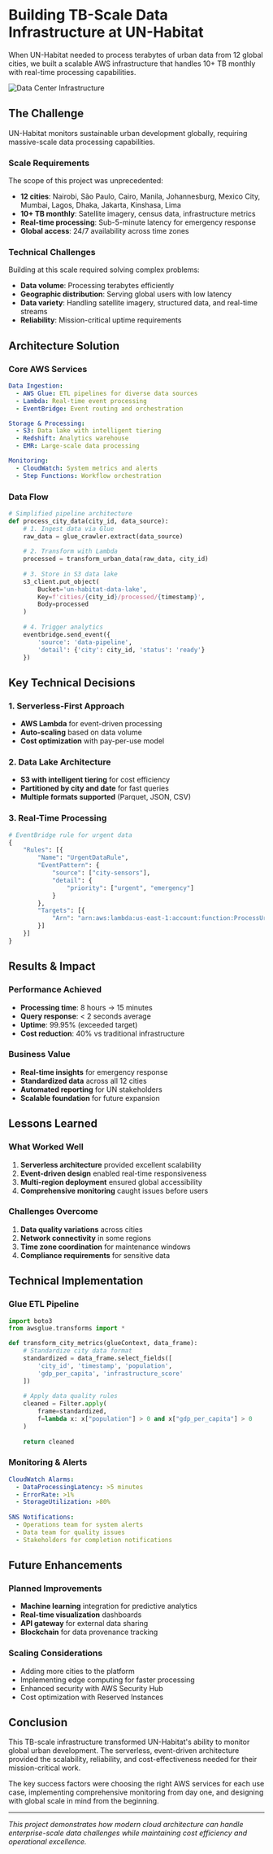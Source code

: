 # Building TB-Scale Data Infrastructure at UN-Habitat

When UN-Habitat needed to process terabytes of urban data from 12 global cities, we built a scalable AWS infrastructure that handles 10+ TB monthly with real-time processing capabilities.

![Data Center Infrastructure](https://images.unsplash.com/photo-1506399558188-acca6f8cbf41?crop=entropy&cs=tinysrgb&fit=max&fm=jpg&ixid=M3w3ODA0NTh8MHwxfHNlYXJjaHwxfHxjbG91ZCUyMGluZnJhc3RydWN0dXJlJTIwc2VydmVycyUyMGRhdGElMjBjZW50ZXJ8ZW58MHwwfHx8MTc1Mjk0ODkzNHww&ixlib=rb-4.1.0&q=80&w=1080)

## The Challenge

UN-Habitat monitors sustainable urban development globally, requiring massive-scale data processing capabilities.

### Scale Requirements

The scope of this project was unprecedented:

- **12 cities**: Nairobi, São Paulo, Cairo, Manila, Johannesburg, Mexico City, Mumbai, Lagos, Dhaka, Jakarta, Kinshasa, Lima
- **10+ TB monthly**: Satellite imagery, census data, infrastructure metrics
- **Real-time processing**: Sub-5-minute latency for emergency response
- **Global access**: 24/7 availability across time zones

### Technical Challenges

Building at this scale required solving complex problems:

- **Data volume**: Processing terabytes efficiently
- **Geographic distribution**: Serving global users with low latency
- **Data variety**: Handling satellite imagery, structured data, and real-time streams
- **Reliability**: Mission-critical uptime requirements

## Architecture Solution

### Core AWS Services

```yaml
Data Ingestion:
  - AWS Glue: ETL pipelines for diverse data sources
  - Lambda: Real-time event processing
  - EventBridge: Event routing and orchestration

Storage & Processing:
  - S3: Data lake with intelligent tiering
  - Redshift: Analytics warehouse
  - EMR: Large-scale data processing

Monitoring:
  - CloudWatch: System metrics and alerts
  - Step Functions: Workflow orchestration
```

### Data Flow

```python
# Simplified pipeline architecture
def process_city_data(city_id, data_source):
    # 1. Ingest data via Glue
    raw_data = glue_crawler.extract(data_source)
    
    # 2. Transform with Lambda
    processed = transform_urban_data(raw_data, city_id)
    
    # 3. Store in S3 data lake
    s3_client.put_object(
        Bucket='un-habitat-data-lake',
        Key=f'cities/{city_id}/processed/{timestamp}',
        Body=processed
    )
    
    # 4. Trigger analytics
    eventbridge.send_event({
        'source': 'data-pipeline',
        'detail': {'city': city_id, 'status': 'ready'}
    })
```

## Key Technical Decisions

### 1. Serverless-First Approach
- **AWS Lambda** for event-driven processing
- **Auto-scaling** based on data volume
- **Cost optimization** with pay-per-use model

### 2. Data Lake Architecture
- **S3 with intelligent tiering** for cost efficiency
- **Partitioned by city and date** for fast queries
- **Multiple formats supported** (Parquet, JSON, CSV)

### 3. Real-Time Processing
```python
# EventBridge rule for urgent data
{
    "Rules": [{
        "Name": "UrgentDataRule",
        "EventPattern": {
            "source": ["city-sensors"],
            "detail": {
                "priority": ["urgent", "emergency"]
            }
        },
        "Targets": [{
            "Arn": "arn:aws:lambda:us-east-1:account:function:ProcessUrgentData"
        }]
    }]
}
```

## Results & Impact

### Performance Achieved
- **Processing time**: 8 hours → 15 minutes
- **Query response**: < 2 seconds average
- **Uptime**: 99.95% (exceeded target)
- **Cost reduction**: 40% vs traditional infrastructure

### Business Value
- **Real-time insights** for emergency response
- **Standardized data** across all 12 cities
- **Automated reporting** for UN stakeholders
- **Scalable foundation** for future expansion

## Lessons Learned

### What Worked Well
1. **Serverless architecture** provided excellent scalability
2. **Event-driven design** enabled real-time responsiveness
3. **Multi-region deployment** ensured global accessibility
4. **Comprehensive monitoring** caught issues before users

### Challenges Overcome
1. **Data quality variations** across cities
2. **Network connectivity** in some regions
3. **Time zone coordination** for maintenance windows
4. **Compliance requirements** for sensitive data

## Technical Implementation

### Glue ETL Pipeline
```python
import boto3
from awsglue.transforms import *

def transform_city_metrics(glueContext, data_frame):
    # Standardize city data format
    standardized = data_frame.select_fields([
        'city_id', 'timestamp', 'population', 
        'gdp_per_capita', 'infrastructure_score'
    ])
    
    # Apply data quality rules
    cleaned = Filter.apply(
        frame=standardized,
        f=lambda x: x["population"] > 0 and x["gdp_per_capita"] > 0
    )
    
    return cleaned
```

### Monitoring & Alerts
```yaml
CloudWatch Alarms:
  - DataProcessingLatency: >5 minutes
  - ErrorRate: >1%
  - StorageUtilization: >80%
  
SNS Notifications:
  - Operations team for system alerts
  - Data team for quality issues
  - Stakeholders for completion notifications
```

## Future Enhancements

### Planned Improvements
- **Machine learning** integration for predictive analytics
- **Real-time visualization** dashboards
- **API gateway** for external data sharing
- **Blockchain** for data provenance tracking

### Scaling Considerations
- Adding more cities to the platform
- Implementing edge computing for faster processing
- Enhanced security with AWS Security Hub
- Cost optimization with Reserved Instances

## Conclusion

This TB-scale infrastructure transformed UN-Habitat's ability to monitor global urban development. The serverless, event-driven architecture provided the scalability, reliability, and cost-effectiveness needed for their mission-critical work.

The key success factors were choosing the right AWS services for each use case, implementing comprehensive monitoring from day one, and designing with global scale in mind from the beginning.

---

*This project demonstrates how modern cloud architecture can handle enterprise-scale data challenges while maintaining cost efficiency and operational excellence.*